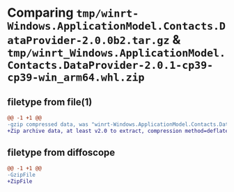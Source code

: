 # Comparing `tmp/winrt-Windows.ApplicationModel.Contacts.DataProvider-2.0.0b2.tar.gz` & `tmp/winrt_Windows.ApplicationModel.Contacts.DataProvider-2.0.1-cp39-cp39-win_arm64.whl.zip`

## filetype from file(1)

```diff
@@ -1 +1 @@
-gzip compressed data, was "winrt-Windows.ApplicationModel.Contacts.DataProvider-2.0.0b2.tar", last modified: Sat Dec  2 18:19:41 2023, max compression
+Zip archive data, at least v2.0 to extract, compression method=deflate
```

## filetype from diffoscope

```diff
@@ -1 +1 @@
-GzipFile
+ZipFile
```

